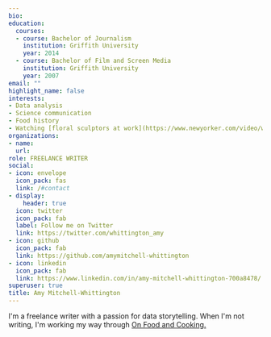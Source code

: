 ```yaml
---
bio: 
education:
  courses:
  - course: Bachelor of Journalism  
    institution: Griffith University 
    year: 2014
  - course: Bachelor of Film and Screen Media
    institution: Griffith University
    year: 2007
email: ""
highlight_name: false
interests:
- Data analysis
- Science communication
- Food history 
- Watching [floral sculptors at work](https://www.newyorker.com/video/watch/the-new-yorker-documentary-the-japanese-artist-who-sends-his-work-to-space)
organizations:
- name: 
  url: 
role: FREELANCE WRITER
social:
- icon: envelope
  icon_pack: fas
  link: /#contact
- display:
    header: true
  icon: twitter
  icon_pack: fab
  label: Follow me on Twitter
  link: https://twitter.com/whittington_amy
- icon: github
  icon_pack: fab
  link: https://github.com/amymitchell-whittington
- icon: linkedin
  icon_pack: fab
  link: https://www.linkedin.com/in/amy-mitchell-whittington-700a8478/
superuser: true
title: Amy Mitchell-Whittington
---
```



I'm a freelance writer with a passion for data storytelling. When I'm not writing, I'm working my way through [On Food and Cooking.](https://www.goodreads.com/book/show/101255.On_Food_and_Cooking)   

